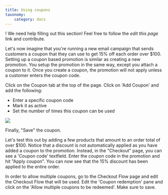 ```yaml
---
title: Using coupons
taxonomy:
    category: docs
---
```


! We need help filling out this section! Feel free to follow the *edit this page* link and contribute.


Let's now imagine that you're running a new email campaign that sends customers a coupon that they can use to get 15% off each order over $100. Setting up a coupon based promotion is similar as creating a new promotion. You setup the promotion in the same way, except you attach a coupon to it. Once you create a coupon, the promotion will not apply unless a customer enters the coupon code. 

Click on the Coupon tab at the top of the page. Click on 'Add Coupon' and add the following:
- Enter a specific coupon code
- Mark it as active
- Set the number of times this coupon can be used
  
![](../images/creating_a_coupon.png)

Finally, "Save" the coupon. 

Let's test this out by adding a few products that amount to an order total of over $100. Notice that a discount is not automatically applied as you have added a coupon to the promotion. Instead, in the "Checkout" page, you can see a 'Coupon code' textfield. Enter the coupon code in the promotion and hit "Apply coupon". You can now see that the 15% discount has been applied to the entire order.

In order to allow multiple coupons, go to the Checkout Flow page and edit the Checkout Flow that will be used. Edit the 'Coupon redemption' pane and click on the 'Allow multiple coupons to be redeemed'. Make sure to save.
